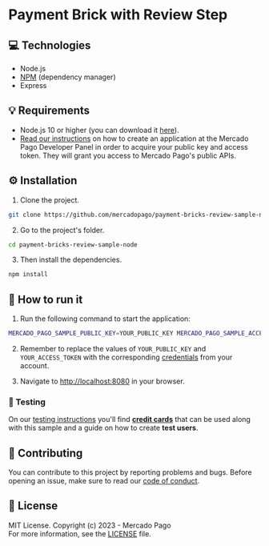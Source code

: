 # Payment Brick with Review Step

## :computer: Technologies

- Node.js
- [NPM](https://www.npmjs.com) (dependency manager)
- Express

## 💡 Requirements

- Node.js 10 or higher (you can download it [here](https://nodejs.org/)).
- [Read our instructions](https://www.mercadopago.com/developers/en/docs/getting-started) on how to create an application at the Mercado Pago Developer Panel in order to acquire your public key and access token. They will grant you access to Mercado Pago's public APIs.

## :gear: Installation

1. Clone the project.

```bash
git clone https://github.com/mercadopago/payment-bricks-review-sample-node
```

2. Go to the project's folder.

```bash
cd payment-bricks-review-sample-node
```

3. Then install the dependencies.

```bash
npm install
```

## 🌟 How to run it

1. Run the following command to start the application:

```bash
MERCADO_PAGO_SAMPLE_PUBLIC_KEY=YOUR_PUBLIC_KEY MERCADO_PAGO_SAMPLE_ACCESS_TOKEN=YOUR_ACCESS_TOKEN npm start
```

2. Remember to replace the values of `YOUR_PUBLIC_KEY` and `YOUR_ACCESS_TOKEN` with the corresponding [credentials](https://www.mercadopago.com/developers/panel) from your account.

3. Navigate to [http://localhost:8080](http://localhost:8080) in your browser.

### :test_tube: Testing

On our [testing instructions](https://www.mercadopago.com/developers/en/docs/checkout-bricks/integration-test/test-payment-flow) you'll find **[credit cards](https://www.mercadopago.com/developers/en/docs/checkout-bricks/additional-content/your-integrations/test/cards)** that can be used along with this sample and a guide on how to create **test users**.

## :handshake: Contributing

You can contribute to this project by reporting problems and bugs. Before opening an issue, make sure to read our [code of conduct](CODE_OF_CONDUCT.md).

## :bookmark: License

MIT License. Copyright (c) 2023 - Mercado Pago <br/>
For more information, see the [LICENSE](LICENSE) file.
